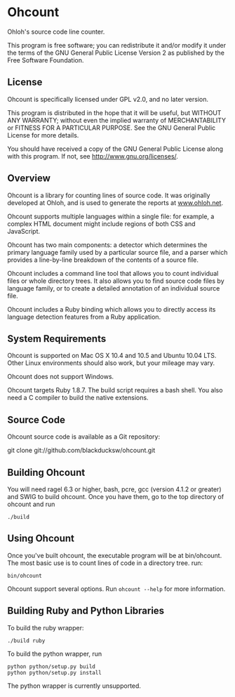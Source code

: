 Ohcount
=======

Ohloh's source code line counter.

This program is free software; you can redistribute it and/or modify
it under the terms of the GNU General Public License Version 2 as
published by the Free Software Foundation.

License
-------

Ohcount is specifically licensed under GPL v2.0, and no later version.

This program is distributed in the hope that it will be useful,
but WITHOUT ANY WARRANTY; without even the implied warranty of
MERCHANTABILITY or FITNESS FOR A PARTICULAR PURPOSE.  See the
GNU General Public License for more details.

You should have received a copy of the GNU General Public License
along with this program.  If not, see <http://www.gnu.org/licenses/>.

Overview
--------

Ohcount is a library for counting lines of source code.
It was originally developed at Ohloh, and is used to generate
the reports at www.ohloh.net.

Ohcount supports multiple languages within a single file: for example,
a complex HTML document might include regions of both CSS and JavaScript.

Ohcount has two main components: a detector which determines the primary
language family used by a particular source file, and a parser which
provides a line-by-line breakdown of the contents of a source file.

Ohcount includes a command line tool that allows you to count individual
files or whole directory trees. It also allows you to find source code
files by language family, or to create a detailed annotation of an
individual source file.

Ohcount includes a Ruby binding which allows you to directly access its
language detection features from a Ruby application.

System Requirements
-------------------

Ohcount is supported on Mac OS X 10.4 and 10.5 and Ubuntu 10.04 LTS. Other Linux
environments should also work, but your mileage may vary.

Ohcount does not support Windows.

Ohcount targets Ruby 1.8.7. The build script requires a bash shell. You
also need a C compiler to build the native extensions.

Source Code
-----------

Ohcount source code is available as a Git repository:

  git clone git://github.com/blackducksw/ohcount.git

Building Ohcount
----------------

You will need ragel 6.3 or higher, bash, pcre, gcc (version 4.1.2 or greater) and SWIG to build ohcount. Once you have them, go to the top directory of ohcount and run

```
./build
```

Using Ohcount
-------------

Once you've built ohcount, the executable program will be at bin/ohcount. The most basic use is to count lines of code in a directory tree. run:

```
bin/ohcount
```

Ohcount support several options. Run `ohcount --help` for more information.

Building Ruby and Python Libraries
----------------------------------

To build the ruby wrapper:

```
./build ruby
```

To build the python wrapper, run

```
python python/setup.py build
python python/setup.py install
```

The python wrapper is currently unsupported.
